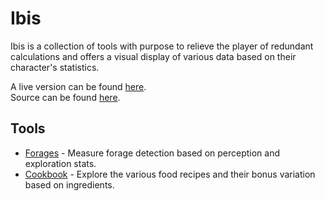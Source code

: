 <h1>Ibis</h1>

Ibis is a collection of tools with purpose to relieve the player of redundant calculations and offers a visual display of various data based on their character's statistics.

A live version can be found [here](https://digzol.github.io/ibis/).  
Source can be found [here](https://github.com/digzol/ibis).


<h2>Tools</h2>

<ul>
    <li><a href="https://digzol.github.io/ibis/?p=forages">Forages</a> - Measure forage detection based on perception and exploration stats.</li>
    <li><a href="https://digzol.github.io/ibis/?p=fepvar">Cookbook</a> - Explore the various food recipes and their bonus variation based on ingredients.</li>
</ul>